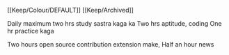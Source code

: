[[Keep/Colour/DEFAULT]] [[Keep/Archived]] 

Daily maximum two hrs study sastra kaga ka 
Two hrs aptitude, coding
One hr practice kaga

Two hours open source contribution extension make,
Half an hour news 
